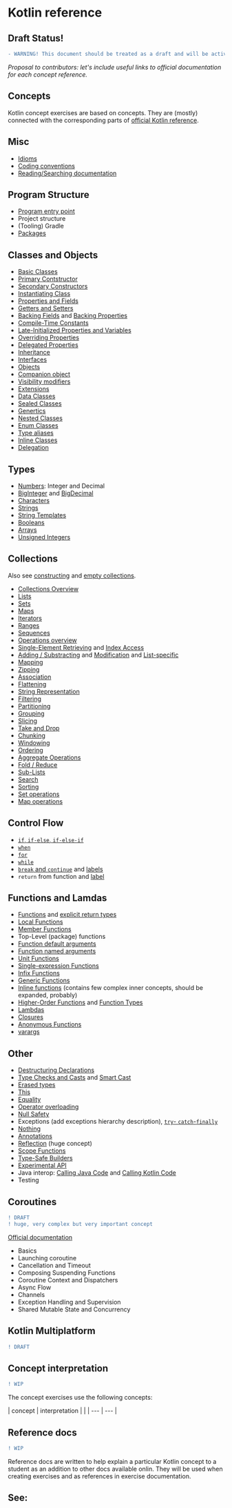# Kotlin reference

## Draft Status!

```diff
- WARNING! This document should be treated as a draft and will be actively changing. Sections that marked as WIP requires attention/rework from contributors.
```

_Proposal to contributors: let's include useful links to official documentation for each concept reference._

## Concepts

Kotlin concept exercises are based on concepts. They are (mostly) connected with the corresponding parts of [official Kotlin reference](https://kotlinlang.org/docs/reference/basic-syntax.html#defining-packages).

## Misc

- [Idioms](https://kotlinlang.org/docs/reference/idioms.html)
- [Coding conventions](https://kotlinlang.org/docs/reference/coding-conventions.html)
- [Reading/Searching documentation](https://kotlinlang.org/docs/reference/basic-syntax.html)

## Program Structure

- [Program entry point](https://kotlinlang.org/docs/reference/basic-syntax.html#program-entry-point)
- Project structure
- (Tooling) Gradle
- [Packages](https://kotlinlang.org/docs/reference/packages.html)

## Classes and Objects

- [Basic Classes](https://kotlinlang.org/docs/reference/classes.html#classes)
- [Primary Contstructor](https://kotlinlang.org/docs/reference/classes.html#constructors)
- [Secondary Constructors](https://kotlinlang.org/docs/reference/classes.html#constructors)
- [Instantiating Class](https://kotlinlang.org/docs/reference/classes.html#constructors)
- [Properties and Fields](https://kotlinlang.org/docs/reference/properties.html#declaring-properties)
- [Getters and Setters](https://kotlinlang.org/docs/reference/properties.html#getters-and-setters)
- [Backing Fields](https://kotlinlang.org/docs/reference/properties.html#backing-fields) and [Backing Properties](https://kotlinlang.org/docs/reference/properties.html#backing-properties)
- [Compile-Time Constants](https://kotlinlang.org/docs/reference/properties.html#compile-time-constants)
- [Late-Initialized Properties and Variables](https://kotlinlang.org/docs/reference/properties.html#late-initialized-properties-and-variables)
- [Overriding Properties](https://kotlinlang.org/docs/reference/classes.html#overriding-properties)
- [Delegated Properties](https://kotlinlang.org/docs/reference/delegated-properties.html)
- [Inheritance](https://kotlinlang.org/docs/reference/classes.html#inheritance)
- [Interfaces](https://kotlinlang.org/docs/reference/interfaces.html#interfaces)
- [Objects](https://kotlinlang.org/docs/reference/object-declarations.html#object-expressions-and-declarations)
- [Companion object](https://kotlinlang.org/docs/reference/object-declarations.html#companion-objects)
- [Visibility modifiers](https://kotlinlang.org/docs/reference/visibility-modifiers.html#visibility-modifiers)
- [Extensions](https://kotlinlang.org/docs/reference/extensions.html#extensions)
- [Data Classes](https://kotlinlang.org/docs/reference/data-classes.html#data-classes)
- [Sealed Classes](https://kotlinlang.org/docs/reference/sealed-classes.html)
- [Genertics](https://kotlinlang.org/docs/reference/generics.html#generics)
- [Nested Classes](https://kotlinlang.org/docs/reference/nested-classes.html)
- [Enum Classes](https://kotlinlang.org/docs/reference/enum-classes.html)
- [Type aliases](https://kotlinlang.org/docs/reference/type-aliases.html)
- [Inline Classes](https://kotlinlang.org/docs/reference/inline-classes.html)
- [Delegation](https://kotlinlang.org/docs/reference/delegation.html#delegation)

## Types

- [Numbers](https://kotlinlang.org/docs/reference/basic-types.html#numbers): Integer and Decimal
- [BigInteger](https://kotlinlang.org/api/latest/jvm/stdlib/kotlin/java.math.-big-integer/index.html) and [BigDecimal](https://kotlinlang.org/api/latest/jvm/stdlib/kotlin/java.math.-big-integer/to-big-decimal.html)
- [Characters](https://kotlinlang.org/docs/reference/basic-types.html#characters)
- [Strings](https://kotlinlang.org/docs/reference/basic-types.html#strings)
- [String Templates](https://kotlinlang.org/docs/reference/basic-types.html#string-templates)
- [Booleans](https://kotlinlang.org/docs/reference/basic-types.html#booleans)
- [Arrays](https://kotlinlang.org/docs/reference/basic-types.html#arrays)
- [Unsigned Integers](https://kotlinlang.org/docs/reference/basic-types.html#unsigned-integers)

## Collections

Also see [constructing](https://kotlinlang.org/docs/reference/constructing-collections.html#constructing-from-elements) and [empty collections](https://kotlinlang.org/docs/reference/constructing-collections.html#empty-collections).

- [Collections Overview](https://kotlinlang.org/docs/reference/collections-overview.html)
- [Lists](https://kotlinlang.org/docs/reference/collections-overview.html#list)
- [Sets](https://kotlinlang.org/docs/reference/collections-overview.html#set)
- [Maps](https://kotlinlang.org/docs/reference/collections-overview.html#map)
- [Iterators](https://kotlinlang.org/docs/reference/iterators.html#iterators)
- [Ranges](https://kotlinlang.org/docs/reference/ranges.html)
- [Sequences](https://kotlinlang.org/docs/reference/sequences.html#sequences)
- [Operations overview](https://kotlinlang.org/docs/reference/collection-operations.html)
- [Single-Element Retrieving](https://kotlinlang.org/docs/reference/collection-elements.html) and [Index Access](https://kotlinlang.org/docs/reference/list-operations.html#retrieving-elements-by-index)
- [Adding / Substracting](https://kotlinlang.org/docs/reference/collection-plus-minus.html) and [Modification](https://kotlinlang.org/docs/reference/collection-write.html) and [List-specific](https://kotlinlang.org/docs/reference/list-operations.html#list-write-operations)
- [Mapping](https://kotlinlang.org/docs/reference/collection-transformations.html#mapping)
- [Zipping](https://kotlinlang.org/docs/reference/collection-transformations.html#zipping)
- [Association](https://kotlinlang.org/docs/reference/collection-transformations.html#association)
- [Flattening](https://kotlinlang.org/docs/reference/collection-transformations.html#flattening)
- [String Representation](https://kotlinlang.org/docs/reference/collection-transformations.html#string-representation)
- [Filtering](https://kotlinlang.org/docs/reference/collection-filtering.html)
- [Partitioning](https://kotlinlang.org/docs/reference/collection-filtering.html#partitioning)
- [Grouping](https://kotlinlang.org/docs/reference/collection-grouping.html)
- [Slicing](https://kotlinlang.org/docs/reference/collection-parts.html#slice)
- [Take and Drop](https://kotlinlang.org/docs/reference/collection-parts.html#take-and-drop)
- [Chunking](https://kotlinlang.org/docs/reference/collection-parts.html#chunked)
- [Windowing](https://kotlinlang.org/docs/reference/collection-parts.html#windowed)
- [Ordering](https://kotlinlang.org/docs/reference/collection-ordering.html)
- [Aggregate Operations](https://kotlinlang.org/docs/reference/collection-aggregate.html)
- [Fold / Reduce](https://kotlinlang.org/docs/reference/collection-aggregate.html#fold-and-reduce)
- [Sub-Lists](https://kotlinlang.org/docs/reference/list-operations.html#retrieving-list-parts)
- [Search](https://kotlinlang.org/docs/reference/list-operations.html#finding-element-positions)
- [Sorting](https://kotlinlang.org/docs/reference/list-operations.html#sorting)
- [Set operations](https://kotlinlang.org/docs/reference/set-operations.html)
- [Map operations](https://kotlinlang.org/docs/reference/map-operations.html)

## Control Flow

- [`if`, `if-else`, `if-else-if`](https://kotlinlang.org/docs/reference/control-flow.html#if-expression)
- [`when`](https://kotlinlang.org/docs/reference/control-flow.html#when-expression)
- [`for`](https://kotlinlang.org/docs/reference/control-flow.html#for-loops)
- [`while`](https://kotlinlang.org/docs/reference/control-flow.html#while-loops)
- [`break` and `continue`](https://kotlinlang.org/docs/reference/control-flow.html#break-and-continue-in-loops) and [labels](https://kotlinlang.org/docs/reference/returns.html#break-and-continue-labels)
- `return` from function and [label](https://kotlinlang.org/docs/reference/returns.html#return-at-labels)

## Functions and Lamdas

- [Functions](https://kotlinlang.org/docs/reference/functions.html) and [explicit return types](https://kotlinlang.org/docs/reference/functions.html#explicit-return-types)
- [Local Functions](https://kotlinlang.org/docs/reference/functions.html#local-functions)
- [Member Functions](https://kotlinlang.org/docs/reference/functions.html#member-functions)
- Top-Level (package) functions
- [Function default arguments](https://kotlinlang.org/docs/reference/functions.html#default-arguments)
- [Function named arguments](https://kotlinlang.org/docs/reference/functions.html#named-arguments)
- [Unit Functions](https://kotlinlang.org/docs/reference/functions.html#unit-returning-functions)
- [Single-expression Functions](https://kotlinlang.org/docs/reference/functions.html#single-expression-functions)
- [Infix Functions](https://kotlinlang.org/docs/reference/functions.html#infix-notation)
- [Generic Functions](https://kotlinlang.org/docs/reference/functions.html#generic-functions)
- [Inline functions](https://kotlinlang.org/docs/reference/inline-functions.html) (contains few complex inner concepts, should be expanded, probably)
- [Higher-Order Functions](https://kotlinlang.org/docs/reference/lambdas.html#higher-order-functions) and [Function Types](https://kotlinlang.org/docs/reference/lambdas.html#function-types)
- [Lambdas](https://kotlinlang.org/docs/reference/lambdas.html#lambda-expressions-and-anonymous-functions)
- [Closures](https://kotlinlang.org/docs/reference/lambdas.html#closures)
- [Anonymous Functions](https://kotlinlang.org/docs/reference/lambdas.html#anonymous-functions)
- [varargs](https://kotlinlang.org/docs/reference/functions.html#variable-number-of-arguments-varargs)

## Other

- [Destructuring Declarations](https://kotlinlang.org/docs/reference/multi-declarations.html)
- [Type Checks and Casts](https://kotlinlang.org/docs/reference/typecasts.html) and [Smart Cast](https://kotlinlang.org/docs/reference/typecasts.html#smart-casts)
- [Erased types](https://kotlinlang.org/docs/reference/typecasts.html#type-erasure-and-generic-type-checks)
- [This](https://kotlinlang.org/docs/reference/this-expressions.html)
- [Equality](https://kotlinlang.org/docs/reference/equality.html)
- [Operator overloading](https://kotlinlang.org/docs/reference/operator-overloading.html)
- [Null Safety](https://kotlinlang.org/docs/reference/null-safety.html)
- Exceptions (add exceptions hierarchy description), [`try`-	`catch`-`finally`](https://kotlinlang.org/docs/reference/exceptions.html#exception-classes)
- [Nothing](https://kotlinlang.org/docs/reference/exceptions.html#the-nothing-type)
- [Annotations](https://kotlinlang.org/docs/reference/annotations.html)
- [Reflection](https://kotlinlang.org/docs/reference/reflection.html) (huge concept)
- [Scope Functions](https://kotlinlang.org/docs/reference/scope-functions.html)
- [Type-Safe Builders](https://kotlinlang.org/docs/reference/type-safe-builders.html)
- [Experimental API](https://kotlinlang.org/docs/reference/experimental.html)
- Java interop: [Calling Java Code](https://kotlinlang.org/docs/reference/java-interop.html) and [Calling Kotlin Code](https://kotlinlang.org/docs/reference/java-to-kotlin-interop.html)
- Testing

## Coroutines

```diff
! DRAFT
! huge, very complex but very important concept
```

[Official documentation](https://kotlinlang.org/docs/reference/coroutines/coroutines-guide.html)

- Basics
- Launching coroutine
- Cancellation and Timeout
- Composing Suspending Functions
- Coroutine Context and Dispatchers
- Async Flow
- Channels
- Exception Handling and Supervision
- Shared Mutable State and Concurrency

## Kotlin Multiplatform

```diff
! DRAFT
```

## Concept interpretation

```diff
! WIP
```

The concept exercises use the following concepts:

| concept | interpretation |
|
| --- | --- |

## Reference docs

```diff
! WIP
```

Reference docs are written to help explain a particular Kotlin concept to a student as an addition to other docs available onlin. They will be used when creating exercises and as references in exercise documentation.

See:
  - 
